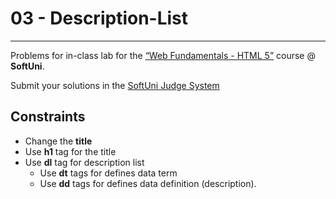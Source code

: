 # 03 - Description-List
------
Problems for in-class lab for the [“Web Fundamentals - HTML 5”](https://softuni.bg/trainings/2265/web-fundamentals-html5-january-2019/) course @ **SoftUni**.

Submit your solutions in the [SoftUni Judge System](https://judge.softuni.bg/Contests/1136/Introduction-to-HTML-and-CSS)

## Constraints
* Change the **title**
* Use **h1** tag for the title
* Use **dl** tag for description list
    * Use **dt** tags for defines data term
    * Use **dd** tags for defines data definition (description).
